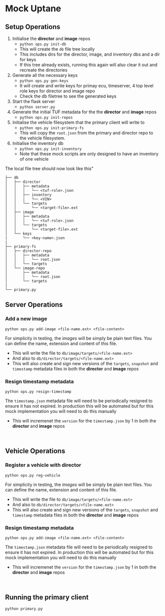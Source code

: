 # Mock Uptane

## Setup Operations
1. Initialise the **director** and **image** repos
    * `python ops.py init-db`
    * This will create the `db` file tree locally
    * This includes dirs for the director, image, and inventory dbs and a dir for keys
    * If this tree already exists, running this again will also clear it out and recreate the directories
2. Generate all the necessary keys
    * `python ops.py gen-keys`
    * It will create and write keys for primay ecu, timeserver, 4 top level role keys for director and image repo
    * Check the db filetree to see the generated keys
3. Start the flask server
    * `python server.py`
4. Generate the initial TUF metadata for the the **director** and **image** repos
    * `python ops.py init-repos`
5. Initialise the vehicle filesystem that the primary client will write to
    * `python ops.py init-primary-fs`
    * This will copy the `root.json` from the primary and director repo to the vehicle filesystem.
6. Initialise the inventory db
    * `python ops.py init-inventory`
    * Note that these mock scripts are only designed to have an inventory of one vehicle

The local file tree should now look like this"

```
├── db
│   ├── director
│   │   ├── metadata
│   │   │   └── <tuf-role>.json
│   │   ├── inventory
│   │   |   └── <VIN>
│   │   └── targets
│   │       └── <target-file>.ext
│   ├── image
│   │   ├── metadata
│   │   │   └── <tuf-role>.json
│   │   └── targets
│   │       └── <target-file>.ext
│   └── keys
|       └── <key-name>.json
|
├── primary-fs
│   ├── director-repo
│   │   ├── metadata
│   │   │   └── root.json
│   │   └── targets
│   └── image-repo
│       ├── metadata
│       │   └── root.json
│       └── targets
|
└── primary.py
```

## Server Operations

### Add a new image
`python ops.py add-image <file-name.ext> <file-content>`

For simplicity in testing, the *images* will be simply be plain text files. You can define the name, extension and content of this file.
* This will write the file to `db/image/targets/<file-name.ext>`
* And also to `db/director/targets/<file-name.ext>`
* This will also create and sign new versions of the `targets`, `snapshot` and `timestamp` metadata files in both the **director** and **image** repos

### Resign timestamp metadata
`python ops.py resign-timestamp`

The `timestamp.json` metadata file will need to be periodically resigned to ensure it has not expired. In production this will be automated but for this mock implementation you will need to do this manually
* This will incremenet the `version` for the `timestamp.json` by 1 in both the **director** and **image** repos

<br/>

## Vehicle Operations

### Register a vehicle with **director**
`python ops.py reg-vehicle`

For simplicity in testing, the *images* will be simply be plain text files. You can define the name, extension and content of this file.
* This will write the file to `db/image/targets/<file-name.ext>`
* And also to `db/director/targets/<file-name.ext>`
* This will also create and sign new versions of the `targets`, `snapshot` and `timestamp` metadata files in both the **director** and **image** repos

### Resign timestamp metadata
`python ops.py add-image <file-name.ext> <file-content>`

The `timestamp.json` metadata file will need to be periodically resigned to ensure it has not expired. In production this will be automated but for this mock implementation you will need to do this manually
* This will incremenet the `version` for the `timestamp.json` by 1 in both the **director** and **image** repos


<br/>

## Running the primary client
`python primary.py`


